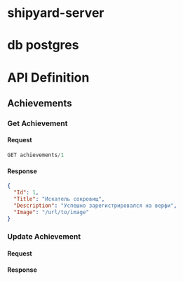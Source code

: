 # shipyard-server
# db postgres
# API Definition
## Achievements

### Get Achievement
#### Request
```js
GET achievements/1
```
#### Response
```json
{
  "Id": 1,
  "Title": "Искатель сокровищ",
  "Description": "Успешно зарегистрировался на верфи",
  "Image": "/url/to/image"
}
```

### Update Achievement
#### Request
#### Response